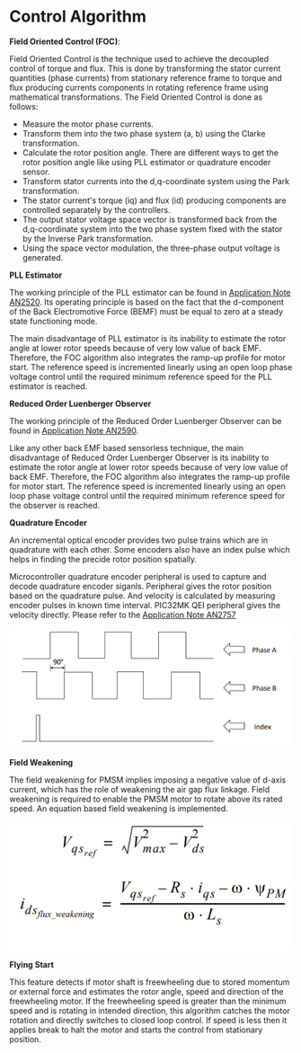 # Control Algorithm

**Field Oriented Control (FOC)**:

Field Oriented Control is the technique used to achieve the decoupled control of torque and flux. This is done by transforming the stator current quantities (phase currents) from stationary reference frame to torque and flux producing currents components in rotating reference frame using mathematical transformations. The Field Oriented Control is done as follows: 

-   Measure the motor phase currents. 
-   Transform them into the two phase system (a, b) using the Clarke transformation. 
-   Calculate the rotor position angle. There are different ways to get the rotor position angle like using PLL estimator or quadrature encoder sensor. 
-   Transform stator currents into the d,q-coordinate system using the Park transformation. 
-   The stator current's torque (iq) and flux (id) producing components are controlled separately by the controllers. 
-   The output stator voltage space vector is transformed back from the d,q-coordinate system into the two phase system fixed with the stator by the Inverse Park transformation. 
-   Using the space vector modulation, the three-phase output voltage is generated. 


**PLL Estimator**

The working principle of the PLL estimator can be found in [Application Note AN2520](http://ww1.microchip.com/downloads/en/AppNotes/Sensorless-FOC-For-PMSM-using-PLL-Estimator-FW-AN-DS00002520C.pdf). Its operating principle
is based on the fact that the d-component of the Back Electromotive Force (BEMF) must be equal to zero at a steady state functioning mode.

The main disadvantage of PLL estimator is its inability to estimate the rotor angle at lower rotor speeds because of very low value of back EMF. Therefore, the FOC algorithm also integrates the ramp-up profile for motor start. The reference speed is incremented linearly using an open loop phase voltage control until the required minimum reference speed for the PLL estimator is reached.

**Reduced Order Luenberger Observer**

The working principle of the Reduced Order Luenberger Observer can be found in [Application Note AN2590](https://www.microchip.com/wwwAppNotes/AppNotes.aspx?appnote=en603273).

Like any other back EMF based sensorless technique, the main disadvantage of Reduced Order Luenberger Observer is its inability to estimate the rotor angle at lower rotor speeds because of very low value of back EMF. Therefore, the FOC algorithm also integrates the ramp-up profile for motor start. The reference speed is incremented linearly using an open loop phase voltage control until the required minimum reference speed for the observer is reached.

**Quadrature Encoder**

An incremental optical encoder provides two pulse trains which are in quadrature with each other. Some encoders also have an index pulse which helps in finding the precide rotor position spatially. 

Microcontroller quadrature encoder peripheral is used to capture and decode quadrature encoder siganls. Peripheral gives the rotor position based on the quadrature pulse. And velocity is calculated by measuring encoder pulses in known time interval. PIC32MK QEI peripheral gives the velocity directly. 
Please refer to the [Application Note AN2757](https://www.microchip.com/wwwAppNotes/AppNotes.aspx?appnote=en607365)

![encoder_signals](GUID-11EAEC01-8558-438B-A79C-EDC8CBA0C9ED-low.jpg)

**Field Weakening**

The field weakening for PMSM implies imposing a negative value of d-axis current, which has the role of weakening the air gap flux linkage. Field weakening is required to enable the PMSM motor to rotate above its rated speed. An equation based field weakening is implemented.

![flux_weakening](GUID-9DE9714B-3AFE-4D92-B461-8879ECEE0162-low.jpg)

**Flying Start**

This feature detects if motor shaft is freewheeling due to stored momentum or external force and estimates the rotor angle, speed and direction of the freewheeling motor. If the freewheeling speed is greater than the minimum speed and is rotating in intended direction, this algorithm catches the motor rotation and directly switches to closed loop control. If speed is less then it applies break to halt the motor and starts the control from stationary position. 

